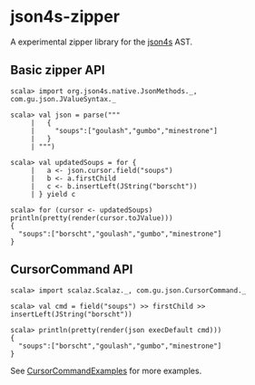 json4s-zipper
=============

A experimental zipper library for the [json4s][1] AST.

Basic zipper API
----------------

    scala> import org.json4s.native.JsonMethods._, com.gu.json.JValueSyntax._

    scala> val json = parse("""
         |   {
         |     "soups":["goulash","gumbo","minestrone"]
         |   }
         | """)

    scala> val updatedSoups = for {
         |   a <- json.cursor.field("soups")
         |   b <- a.firstChild
         |   c <- b.insertLeft(JString("borscht"))
         | } yield c

    scala> for (cursor <- updatedSoups) println(pretty(render(cursor.toJValue)))
    {
      "soups":["borscht","goulash","gumbo","minestrone"]
    }

CursorCommand API
-----------------

    scala> import scalaz.Scalaz._, com.gu.json.CursorCommand._

    scala> val cmd = field("soups") >> firstChild >> insertLeft(JString("borscht"))

    scala> println(pretty(render(json execDefault cmd)))
    {
      "soups":["borscht","goulash","gumbo","minestrone"]
    }

See [CursorCommandExamples][2] for more examples.

[1]: http://json4s.org/
[2]: https://github.com/bmjames/json4s-zipper/blob/master/src/test/scala/com/gu/json/CursorCommandExamples.scala
